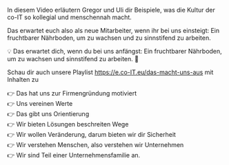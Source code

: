 In diesem Video erläutern Gregor und Uli dir Beispiele, was die Kultur der co-IT so kollegial und menschennah macht.

Das erwartet euch also als neue Mitarbeiter, wenn ihr bei uns einsteigt: Ein fruchtbarer Nährboden, um zu wachsen und zu sinnstifend zu arbeiten.

💡 Das erwartet dich, wenn du bei uns anfängst: Ein fruchtbarer Nährboden, um zu wachsen und sinnstifend zu arbeiten. 🤝

Schau dir auch unsere Playlist https://e.co-IT.eu/das-macht-uns-aus mit Inhalten zu

👉 Das hat uns zur Firmengründung motiviert \
👉 Uns vereinen Werte \
👉 Das gibt uns Orientierung \
👉 Wir bieten Lösungen beschreiten Wege \
👉 Wir wollen Veränderung, darum bieten wir dir Sicherheit \
👉 Wir verstehen Menschen, also verstehen wir Unternehmen \
👉 Wir sind Teil einer Unternehmensfamilie an.
